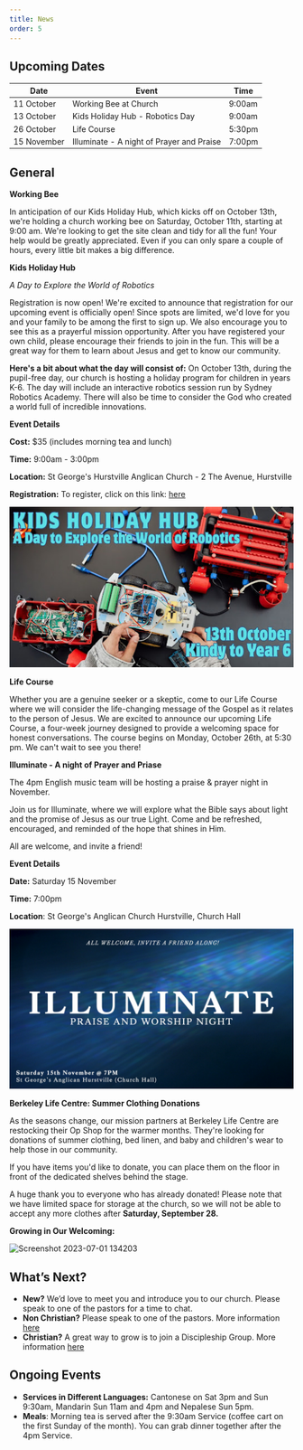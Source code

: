 ```yaml
---
title: News
order: 5
---
```


## Upcoming Dates

| Date | Event | Time |
| ---- | ---- | ---- |
| 11 October | Working Bee at Church | 9:00am |
| 13 October | Kids Holiday Hub - Robotics Day | 9:00am |
| 26 October | Life Course | 5:30pm |
| 15 November | Illuminate - A night of Prayer and Praise | 7:00pm |

## General
**Working Bee**

In anticipation of our Kids Holiday Hub, which kicks off on October 13th, we're holding a church working bee on Saturday, October 11th, starting at 9:00 am. We're looking to get the site clean and tidy for all the fun! Your help would be greatly appreciated. Even if you can only spare a couple of hours, every little bit makes a big difference.

**Kids Holiday Hub**

*A Day to Explore the World of Robotics*

Registration is now open!
We're excited to announce that registration for our upcoming event is officially open! Since spots are limited, we'd love for you and your family to be among the first to sign up. We also encourage you to see this as a prayerful mission opportunity. After you have registered your own child, please encourage their friends to join in the fun. This will be a great way for them to learn about Jesus and get to know our community.

**Here's a bit about what the day will consist of:**
On October 13th, during the pupil-free day, our church is hosting a holiday program for children in years K-6. The day will include an interactive robotics session run by Sydney Robotics Academy. There will also be time to consider the God who created a world full of incredible innovations.

**Event Details**

**Cost:** $35 (includes morning tea and lunch)

**Time:** 9:00am - 3:00pm

**Location:** St George's Hurstville Anglican Church - 2 The Avenue, Hurstville

**Registration:** To register, click on this link: [here](https://www.eventbrite.com/e/kids-holiday-hub-tickets-1704850566939?aff=oddtdtcreator)

![Robotics day](https://github.com/stgeorgeshurstville/bulletin/blob/1c751638511b728d4d8ee0f1e231d96e34e2347d/images/Robotics%20day.jpg)

**Life Course**

Whether you are a genuine seeker or a skeptic, come to our Life Course where we will consider the life-changing message of the Gospel as it relates to the person of Jesus.
We are excited to announce our upcoming Life Course, a four-week journey designed to provide a welcoming space for honest conversations. The course begins on Monday, October 26th, at 5:30 pm.
We can't wait to see you there!


**Illuminate - A night of Prayer and Priase**

The 4pm English music team will be hosting a praise & prayer night in November.

Join us for Illuminate, where we will explore what the Bible says about light and the promise of Jesus as our true Light. Come and be refreshed, encouraged, and reminded of the hope that shines in Him.

All are welcome, and invite a friend!

**Event Details**

**Date:** Saturday 15 November

**Time:** 7:00pm

**Location**: St George's Anglican Church Hurstville, Church Hall

![Illuminate](https://github.com/stgeorgeshurstville/bulletin/blob/dc8c1bc1762663fa2114c193276f41465e2a1d4a/images/Illuminate.png)

**Berkeley Life Centre: Summer Clothing Donations** 

As the seasons change, our mission partners at Berkeley Life Centre are restocking their Op Shop for the warmer months. They're looking for donations of summer clothing, bed linen, and baby and children's wear to help those in our community.

If you have items you'd like to donate, you can place them on the floor in front of the dedicated shelves behind the stage.

A huge thank you to everyone who has already donated! Please note that we have limited space for storage at the church, so we will not be able to accept any more clothes after **Saturday, September 28.**


**Growing in Our Welcoming:**
  
  <img width="236" alt="Screenshot 2023-07-01 134203" src="https://github.com/stgeorgeshurstville/bulletin/assets/119166299/b540ac1c-0ba4-481e-90a5-5464939f7e4c">


## What’s Next?
- **New?** We’d love to meet you and introduce you to our church. Please speak to one of the pastors for a time to chat. 
- **Non Christian?** Please speak to one of the pastors. More information [here](https://stgeorgeshurstville.org.au/lets-talk-about-christianity)
- **Christian?** A great way to grow is to join a Discipleship Group. More information [here](https://stgeorgeshurstville.org.au/discipleship-groups)

## Ongoing Events
- **Services in Different Languages:** Cantonese on Sat 3pm and Sun 9:30am, Mandarin Sun 11am and 4pm and Nepalese Sun 5pm. 
- **Meals**: Morning tea is served after the 9:30am Service (coffee cart on the first Sunday of the month). You can grab dinner together after the 4pm Service.

